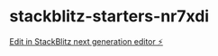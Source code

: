 # stackblitz-starters-nr7xdi

[Edit in StackBlitz next generation editor ⚡️](https://stackblitz.com/~/github.com/DM-ILLER/stackblitz-starters-nr7xdi)